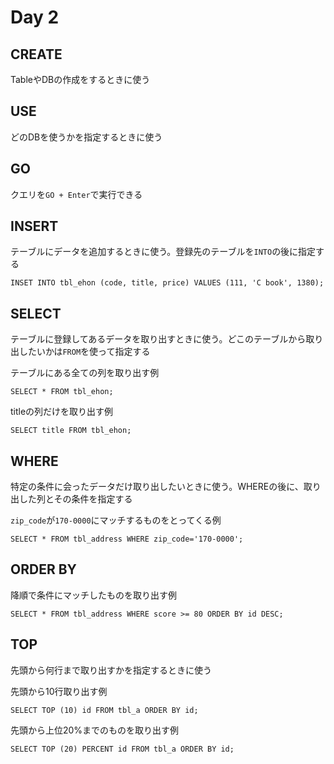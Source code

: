 # Day 2
## CREATE
TableやDBの作成をするときに使う

## USE
どのDBを使うかを指定するときに使う


## GO
クエリを`GO + Enter`で実行できる

## INSERT
テーブルにデータを追加するときに使う。登録先のテーブルを`INTO`の後に指定する

```
INSET INTO tbl_ehon (code, title, price) VALUES (111, 'C book', 1380);
```

## SELECT
テーブルに登録してあるデータを取り出すときに使う。どこのテーブルから取り出したいかは`FROM`を使って指定する

テーブルにある全ての列を取り出す例

```
SELECT * FROM tbl_ehon;
```

titleの列だけを取り出す例

```
SELECT title FROM tbl_ehon;
```

## WHERE
特定の条件に会ったデータだけ取り出したいときに使う。WHEREの後に、取り出した列とその条件を指定する

`zip_code`が`170-0000`にマッチするものをとってくる例

```
SELECT * FROM tbl_address WHERE zip_code='170-0000';
```

## ORDER BY
降順で条件にマッチしたものを取り出す例

```
SELECT * FROM tbl_address WHERE score >= 80 ORDER BY id DESC;
```

## TOP
先頭から何行まで取り出すかを指定するときに使う

先頭から10行取り出す例
```
SELECT TOP (10) id FROM tbl_a ORDER BY id;
```

先頭から上位20%までのものを取り出す例
```
SELECT TOP (20) PERCENT id FROM tbl_a ORDER BY id;
```

